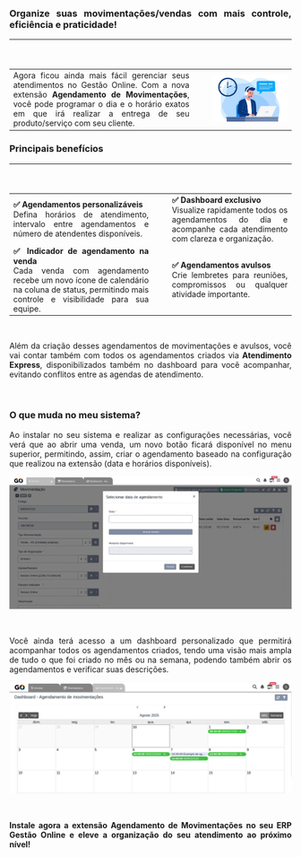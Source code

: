 <div style="text-align: justify">

### Organize suas movimentações/vendas com mais controle, eficiência e praticidade!

| |<p style="color: white;">__</p> | | 
|-|-|-|
|Agora ficou ainda mais fácil gerenciar seus atendimentos no Gestão Online. Com a nova extensão **Agendamento de Movimentações**, você pode programar o dia e o horário exatos em que irá realizar a entrega de seu produto/serviço com seu cliente. | |![](./assets/extensao_agenda_movimentacao_01.jpg) |

### Principais benefícios

| |<p style="color: white;">__</p> | |
|-|-|-|
|**✅ Agendamentos personalizáveis**<br>Defina horários de atendimento, intervalo entre agendamentos e número de atendentes disponíveis. | |**✅ Dashboard exclusivo**<br>Visualize rapidamente todos os agendamentos do dia e acompanhe cada atendimento com clareza e organização.|
|**✅ Indicador de agendamento na venda**<br>Cada venda com agendamento recebe um novo ícone de calendário na coluna de status, permitindo mais controle e visibilidade para sua equipe.| |**✅ Agendamentos avulsos**<br>Crie lembretes para reuniões, compromissos ou qualquer atividade importante.|

<br>

Além da criação desses agendamentos de movimentações e avulsos, você vai contar também com todos os agendamentos criados via **Atendimento Express**, disponibilizados também no dashboard para você acompanhar, evitando conflitos entre as agendas de atendimento.

<br>

### O que muda no meu sistema?

Ao instalar no seu sistema e realizar as configurações necessárias, você verá que ao abrir uma venda, um novo botão ficará disponível no menu superior, permitindo, assim, criar o agendamento baseado na configuração que realizou na extensão (data e horários disponíveis). 

![](./assets/config_agenda_movimentacao_16.gif)

<br>

Você ainda terá acesso a um dashboard personalizado que permitirá acompanhar todos os agendamentos criados, tendo uma visão mais ampla de tudo o que foi criado no mês ou na semana, podendo também abrir os agendamentos e verificar suas descrições.

![](./assets/config_agenda_movimentacao_19.png)

<br>

**Instale agora a extensão Agendamento de Movimentações no seu ERP Gestão Online e eleve a organização do seu atendimento ao próximo nível!**

</div>